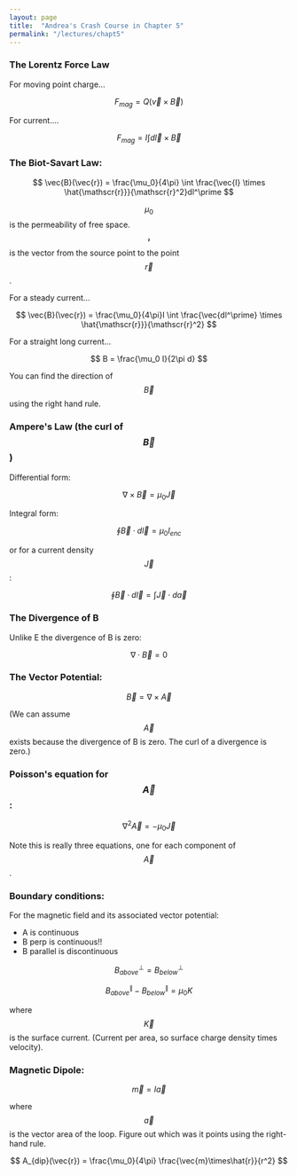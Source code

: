 ```yaml
---
layout: page
title:  "Andrea's Crash Course in Chapter 5"
permalink: "/lectures/chapt5"
---
```


### The Lorentz Force Law

For moving point charge...

$$
F_{mag} = Q(\vec{v} \times \vec{B})
$$

For current....

$$
F_{mag} = I \int d\vec{l} \times \vec{B}
$$

### The Biot-Savart Law:

$$
\vec{B}(\vec{r}) = \frac{\mu_0}{4\pi} \int \frac{\vec{I} \times \hat{\mathscr{r}}}{\mathscr{r}^2}dl^\prime 
$$

$$\mu_0$$ is the permeability of free space. $$\mathscr{r}$$ is the vector
from the source point to the point $$\vec{r}$$.

For a steady current...

$$
\vec{B}(\vec{r}) = \frac{\mu_0}{4\pi}I \int \frac{\vec{dl^\prime} \times \hat{\mathscr{r}}}{\mathscr{r}^2}
$$

For a straight long current...

$$
B = \frac{\mu_0 I}{2\pi d}
$$

You can find the direction of $$\vec{B}$$ using the right hand rule. 

### Ampere's Law (the curl of $$\vec{B}$$)

Differential form:

$$
\nabla \times \vec{B} = \mu_0 \vec{J}
$$

Integral form:

$$
\oint \vec{B}\cdot d\vec{l} = \mu_0 I_{enc}
$$

or for a current density $$\vec{J}$$:

$$
\oint \vec{B}\cdot d\vec{l} =  \int\vec{J}\cdot d\vec{a}
$$

### The Divergence of B 

Unlike E the divergence of B is zero:

$$
\nabla \cdot \vec{B} = 0
$$

### The Vector Potential:

$$
\vec{B} = \nabla \times \vec{A} 
$$

(We can assume $$\vec{A}$$ exists because the divergence of B is zero. The
curl of a divergence is zero.)

### Poisson's equation for $$\vec{A}$$:  

$$
\nabla^2 \vec{A} = -\mu_0 \vec{J} 
$$

Note this is really three equations, one for each component of $$\vec{A}$$.

### Boundary conditions:
For the magnetic field and its associated vector potential:
* A is continuous
* B perp is continuous!! 
* B parallel is discontinuous

$$
B_{above}^\perp = B_{below}^\perp
$$

$$
B_{above}^\| - B_{below}^\| = \mu_0 K 
$$

where $$\vec{K}$$ is the surface current.  (Current per area, so surface charge
density times velocity).

### Magnetic Dipole:

$$
\vec{m} = I\vec{a}
$$

where $$\vec{a}$$ is the vector area of the loop.  Figure out which
was it points using the right-hand rule.

$$
A_{dip}(\vec{r}) = \frac{\mu_0}{4\pi} \frac{\vec{m}\times\hat{r}}{r^2}
$$
